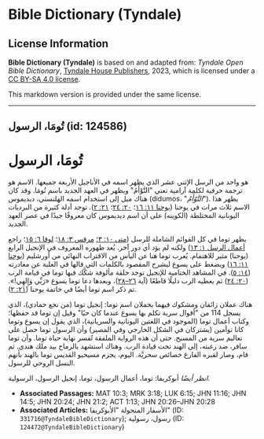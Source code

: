 # Bible Dictionary (Tyndale)

## License Information

**Bible Dictionary (Tyndale)** is based on and adapted from: _Tyndale Open Bible Dictionary_, [Tyndale House Publishers](https://tyndaleopenresources.com/), 2023, which is licensed under a [CC BY-SA 4.0 license](https://creativecommons.org/licenses/by-sa/4.0/legalcode.en).

This markdown version is provided under the same license.



--------------------------------

## تُومَا، الرسول (id: 124586)

تُومَا، الرسول
==============

هو واحد من الرسل الإثني عشر الذي يظهر اسمه في الأناجيل الأربعة جميعها. الاسم هو ترجمة حرفية لكلمة آرامية تعني "التَّوْأَمُ" ويظهر في العهد الجديد باسم تُومَا. وقد كان هناك ميل إلى استخدام اسمه الهلنستي، ديديموس (didumos، "*التَّوْأَمُ*"). يظهر هذا الاسم ثلاث مرات في يوحنا ([يوحنا ١١: ١٦](https://ref.ly/John11:16)؛ [٢٠: ٢٤](https://ref.ly/John20:24)؛ [٢١: ٢](https://ref.ly/John21:2)). توجد أدلة كثيرة من البرديات اليونانية المختلطة (الكوينه) على أن اسم ديديموس كان معروفًا جيدًا في عصر العهد الجديد.

يظهر توما في كل القوائم الشاملة للرسل ([متى ١٠: ٣؛](https://ref.ly/Matt10:3) [مرقس ٣: ١٨](https://ref.ly/Mark3:18)؛ [لوقا ٦: ١٥](https://ref.ly/Luke6:15)؛ راجع [أعمال الرسل ١: ١٣](https://ref.ly/Acts1:13)) ولكنه لم يؤد أي دور آخر. يُعد ظهوره المعروف في الإنجيل الرابع (يوحنا) مثير للاهتمام. يُعرب توما هنا عن اليأس من الاقتراب النهائي من أورشليم ([يوحنا ١١: ١٦](https://ref.ly/John11:16)) ويضغط على يسوع ليشرح المقصود بالكلمات التي قالها في العلية عن مغادرته ([١٤: ٥](https://ref.ly/John14:5)). في المشاهد الختامية للإنجيل توجد حلقة مألوفة شكَّك فيها توما في قيامة الرب ([٢٠: ٢٤](https://ref.ly/John20:24)) ثم يعطيه الرب دليلًا قاطعًا (آية [٢٦–٢٨](https://ref.ly/John20:26-John20:28))، وبعدها دعا توما يسوع «رَبِّي وَإِلهِي!». تم ذكر اسم توما أيضًا في خاتمة يوحنا ([٢١: ٢](https://ref.ly/John21:2)).

هناك عملان زائفان ومشكوك فيهما يحملان اسم توما: إنجيل توما (من نجع حمادي)، الذي يسجل 114 من "أقوال سرية تكلم بها يسوع عندما كان حيًا" وقيل إن توما قد حفظها؛ وكتاب أعمال توما (الموجود في اللغتين اليونانية والسريانية)، الذي يقول إن يسوع وتوما كانا توأمين (يشتركان في الشكل الخارجي وفي المصير) وأن الرسول توما حصل على تعاليم سرية من المسيح. حتى أن هذه الرواية الملفقة تُفسر نهاية حياة توما. وأن توما سافر، ضد رغبته، إلى الهند تحت قيادة الرب. وهناك استشهد بالرماح بيد ملك هندي. ثم قام، وصار لقبره الفارغ خصائص سحريَّة. اليوم، يجزم مسيحيو القديس توما بالهند بأنهم النسل الروحي للرسول.

*انظر أيضًا* أبوكريفا: توما، أعمال الرسول، توما، إنجيل الرسول، الرسولية.

* **Associated Passages:** MAT 10:3; MRK 3:18; LUK 6:15; JHN 11:16; JHN 14:5; JHN 20:24; JHN 21:2; ACT 1:13; JHN 20:26–JHN 20:28
* **Associated Articles:** الأسفار المنحولة "الأبوكريفا" (ID: `331716@TyndaleBibleDictionary`); رسول، رسولية (ID: `124472@TyndaleBibleDictionary`)

